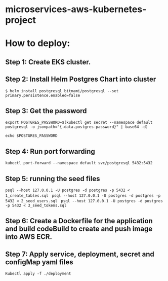 # microservices-aws-kubernetes-project

# How to deploy:

## Step 1: Create EKS cluster.

## Step 2: Install Helm Postgres Chart into cluster
`$ helm install postgresql bitnami/postgresql --set primary.persistence.enabled=false`

## Step 3: Get the password
`export POSTGRES_PASSWORD=$(kubectl get secret --namespace default postgresql -o jsonpath="{.data.postgres-password}" | base64 -d)
`

`echo $POSTGRES_PASSWORD
`

## Step 4: Run port forwarding
`kubectl port-forward --namespace default svc/postgresql 5432:5432
`
## Step 5: running the seed files
`psql --host 127.0.0.1 -U postgres -d postgres -p 5432 < 1_create_tables.sql
`
`psql --host 127.0.0.1 -U postgres -d postgres -p 5432 < 2_seed_users.sql
`
`psql --host 127.0.0.1 -U postgres -d postgres -p 5432 < 3_seed_tokens.sql
`

## Step 6: Create a Dockerfile for the application and build codeBuild to create and push image into AWS ECR.

## Step 7: Apply service, deployment, secret and configMap yaml files

`Kubectl apply -f ./deployment
`




